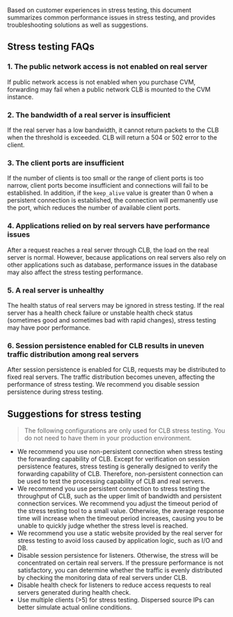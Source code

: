 Based on customer experiences in stress testing, this document summarizes common performance issues in stress testing, and provides troubleshooting solutions as well as suggestions.

## Stress testing FAQs

### 1. The public network access is not enabled on real server
If public network access is not enabled when you purchase CVM, forwarding may fail when a public network CLB is mounted to the CVM instance.
### 2. The bandwidth of a real server is insufficient
If the real server has a low bandwidth, it cannot return packets to the CLB when the threshold is exceeded. CLB will return a 504 or 502 error to the client.
### 3. The client ports are insufficient 
If the number of clients is too small or the range of client ports is too narrow, client ports become insufficient and connections will fail to be established. In addition, if the `keep_alive` value is greater than 0 when a persistent connection is established, the connection will permanently use the port, which reduces the number of available client ports.
### 4. Applications relied on by real servers have performance issues
After a request reaches a real server through CLB, the load on the real server is normal. However, because applications on real servers also rely on other applications such as database, performance issues in the database may also affect the stress testing performance.
### 5. A real server is unhealthy
The health status of real servers may be ignored in stress testing. If the real server has a health check failure or unstable health check status (sometimes good and sometimes bad with rapid changes), stress testing may have poor performance.
### 6. Session persistence enabled for CLB results in uneven traffic distribution among real servers
After session persistence is enabled for CLB, requests may be distributed to fixed real servers. The traffic distribution becomes uneven, affecting the performance of stress testing. We recommend you disable session persistence during stress testing.

## Suggestions for stress testing
>The following configurations are only used for CLB stress testing. You do not need to have them in your production environment.

- We recommend you use non-persistent connection when stress testing the forwarding capability of CLB.
Except for verification on session persistence features, stress testing is generally designed to verify the forwarding capability of CLB. Therefore, non-persistent connection can be used to test the processing capability of CLB and real servers.
- We recommend you use persistent connection to stress testing the throughput of CLB, such as the upper limit of bandwidth and persistent connection services.
We recommend you adjust the timeout period of the stress testing tool to a small value. Otherwise, the average response time will increase when the timeout period increases, causing you to be unable to quickly judge whether the stress level is reached.
- We recommend you use a static website provided by the real server for stress testing to avoid loss caused by application logic, such as I/O and DB.
- Disable session persistence for listeners. Otherwise, the stress will be concentrated on certain real servers. If the pressure performance is not satisfactory, you can determine whether the traffic is evenly distributed by checking the monitoring data of real servers under CLB.
- Disable health check for listeners to reduce access requests to real servers generated during health check.
- Use multiple clients (>5) for stress testing. Dispersed source IPs can better simulate actual online conditions.
